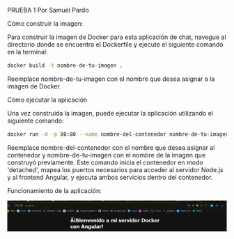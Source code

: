 PRUEBA 1 Por Samuel Pardo

Cómo construir la imagen:

Para construir la imagen de Docker para esta aplicación de chat, navegue al directorio donde se encuentra el Dockerfile y ejecute el siguiente comando en la terminal:

```bash 
docker build -t nombre-de-tu-imagen .
```

Reemplace nombre-de-tu-imagen con el nombre que desea asignar a la imagen de Docker.

Cómo ejecutar la aplicación

Una vez construida la imagen, puede ejecutar la aplicación utilizando el siguiente comando:

```bash 
docker run -d -p 80:80 --name nombre-del-contenedor nombre-de-tu-imagen
```

Reemplace nombre-del-contenedor con el nombre que desea asignar al contenedor y nombre-de-tu-imagen con el nombre de la imagen que construyó previamente. Este comando inicia el contenedor en modo 'detached', mapea los puertos necesarios para acceder al servidor Node.js y al frontend Angular, y ejecuta ambos servicios dentro del contenedor.

Funcionamiento de la aplicación:

![Texto alternativo](img/image.png)